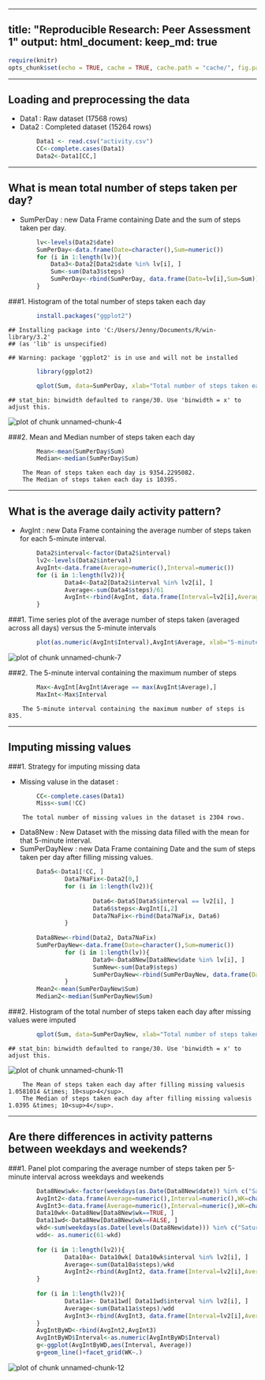 
---
title: "Reproducible Research: Peer Assessment 1"
output: 
  html_document:
    keep_md: true
---

```r
require(knitr)
opts_chunk$set(echo = TRUE, cache = TRUE, cache.path = "cache/", fig.path = "figure/")
```
_________________________________________
## Loading and preprocessing the data
- Data1 : Raw dataset       (17568 rows)
- Data2 : Completed dataset (15264 rows)


```r
        Data1 <- read.csv("activity.csv")
        CC<-complete.cases(Data1)
        Data2<-Data1[CC,]
```




_________________________________________
## What is mean total number of steps taken per day?
- SumPerDay : new Data Frame containing Date and the sum of steps taken per day.


```r
        lv<-levels(Data2$date)
        SumPerDay<-data.frame(Date=character(),Sum=numeric())
        for (i in 1:length(lv)){
            Data3<-Data2[Data2$date %in% lv[i], ]
            Sum<-sum(Data3$steps)
            SumPerDay<-rbind(SumPerDay, data.frame(Date=lv[i],Sum=Sum))
        }
```

###1. Histogram of the total number of steps taken each day


```r
        install.packages("ggplot2")
```

```
## Installing package into 'C:/Users/Jenny/Documents/R/win-library/3.2'
## (as 'lib' is unspecified)
```

```
## Warning: package 'ggplot2' is in use and will not be installed
```

```r
        library(ggplot2)
```


```r
        qplot(Sum, data=SumPerDay, xlab="Total number of steps taken each day")
```

```
## stat_bin: binwidth defaulted to range/30. Use 'binwidth = x' to adjust this.
```

![plot of chunk unnamed-chunk-4](figure/unnamed-chunk-4-1.png) 

###2. Mean and Median number of steps taken each day


```r
        Mean<-mean(SumPerDay$Sum)
        Median<-median(SumPerDay$Sum)
```

        The Mean of steps taken each day is 9354.2295082.
        The Median of steps taken each day is 10395.




_________________________________________
## What is the average daily activity pattern?
- AvgInt : new Data Frame containing the average number of steps taken for each 5-minute interval.


```r
        Data2$interval<-factor(Data2$interval)
        lv2<-levels(Data2$interval)
        AvgInt<-data.frame(Average=numeric(),Interval=numeric())
        for (i in 1:length(lv2)){
                Data4<-Data2[Data2$interval %in% lv2[i], ]
                Average<-sum(Data4$steps)/61
                AvgInt<-rbind(AvgInt, data.frame(Interval=lv2[i],Average=Average))
        }
```

###1. Time series plot of the average number of steps taken (averaged across all days) versus the 5-minute intervals


```r
        plot(as.numeric(AvgInt$Interval),AvgInt$Average, xlab="5-minute interval", ylab="Average number of steps taken", type="l")
```

![plot of chunk unnamed-chunk-7](figure/unnamed-chunk-7-1.png) 

###2. The 5-minute interval containing the maximum number of steps 


```r
        Max<-AvgInt[AvgInt$Average == max(AvgInt$Average),]
        MaxInt<-Max$Interval
```

        The 5-minute interval containing the maximum number of steps is 835.




_________________________________________
## Imputing missing values


###1. Strategy for imputing missing data
- Missing valuse in the dataset : 


```r
        CC<-complete.cases(Data1)
        Miss<-sum(!CC)
```

        The total number of missing values in the dataset is 2304 rows.

- Data8New     : New Dataset with the missing data filled with the mean for that 5-minute interval.
- SumPerDayNew : new Data Frame containing Date and the sum of steps taken per day after filling missing values.


```r
        Data5<-Data1[!CC, ]        
                Data7NaFix<-Data2[0,]
                for (i in 1:length(lv2)){
                        
                        Data6<-Data5[Data5$interval == lv2[i], ]
                        Data6$steps<-AvgInt[i,2]
                        Data7NaFix<-rbind(Data7NaFix, Data6)
                }
        
        Data8New<-rbind(Data2, Data7NaFix)
        SumPerDayNew<-data.frame(Date=character(),Sum=numeric())
                for (i in 1:length(lv)){
                        Data9<-Data8New[Data8New$date %in% lv[i], ]
                        SumNew<-sum(Data9$steps)
                        SumPerDayNew<-rbind(SumPerDayNew, data.frame(Date=lv[i],Sum=SumNew))
                }
        Mean2<-mean(SumPerDayNew$Sum)
        Median2<-median(SumPerDayNew$Sum)
```
        
###2. Histogram of the total number of steps taken each day after missing values were imputed


```r
        qplot(Sum, data=SumPerDayNew, xlab="Total number of steps taken each day after filling missing values")
```

```
## stat_bin: binwidth defaulted to range/30. Use 'binwidth = x' to adjust this.
```

![plot of chunk unnamed-chunk-11](figure/unnamed-chunk-11-1.png) 

        The Mean of steps taken each day after filling missing valuesis 1.0581014 &times; 10<sup>4</sup>.
        The Median of steps taken each day after filling missing valuesis 1.0395 &times; 10<sup>4</sup>.


_________________________________________
## Are there differences in activity patterns between weekdays and weekends?

###1. Panel plot comparing the average number of steps taken per 5-minute interval across weekdays and weekends


```r
        Data8New$wk<-factor(weekdays(as.Date(Data8New$date)) %in% c("Saturday","Sunday"))
        AvgInt2<-data.frame(Average=numeric(),Interval=numeric(),WK=character())
        AvgInt3<-data.frame(Average=numeric(),Interval=numeric(),WK=character())
        Data10wk<-Data8New[Data8New$wk==TRUE, ]
        Data11wd<-Data8New[Data8New$wk==FALSE, ]
        wkd<-sum(weekdays(as.Date(levels(Data8New$date))) %in% c("Saturday","Sunday"))
        wdd<- as.numeric(61-wkd)
        
        for (i in 1:length(lv2)){
                Data10a<- Data10wk[ Data10wk$interval %in% lv2[i], ]
                Average<-sum(Data10a$steps)/wkd
                AvgInt2<-rbind(AvgInt2, data.frame(Interval=lv2[i],Average=Average, WK="weekend"))
        }
                
        for (i in 1:length(lv2)){
                Data11a<- Data11wd[ Data11wd$interval %in% lv2[i], ]
                Average<-sum(Data11a$steps)/wdd
                AvgInt3<-rbind(AvgInt3, data.frame(Interval=lv2[i],Average=Average, WK="weekday"))
        }
        AvgIntByWD<-rbind(AvgInt2,AvgInt3)
        AvgIntByWD$Interval<-as.numeric(AvgIntByWD$Interval)
        g<-ggplot(AvgIntByWD,aes(Interval, Average))
        g+geom_line()+facet_grid(WK~.)
```

![plot of chunk unnamed-chunk-12](figure/unnamed-chunk-12-1.png) 

